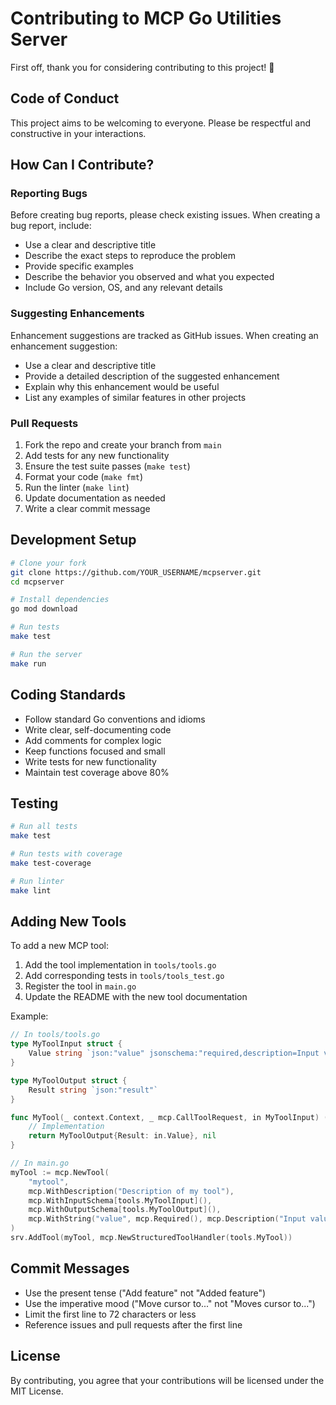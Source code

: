 # Contributing to MCP Go Utilities Server

First off, thank you for considering contributing to this project! 🎉

## Code of Conduct

This project aims to be welcoming to everyone. Please be respectful and constructive in your interactions.

## How Can I Contribute?

### Reporting Bugs

Before creating bug reports, please check existing issues. When creating a bug report, include:

* Use a clear and descriptive title
* Describe the exact steps to reproduce the problem
* Provide specific examples
* Describe the behavior you observed and what you expected
* Include Go version, OS, and any relevant details

### Suggesting Enhancements

Enhancement suggestions are tracked as GitHub issues. When creating an enhancement suggestion:

* Use a clear and descriptive title
* Provide a detailed description of the suggested enhancement
* Explain why this enhancement would be useful
* List any examples of similar features in other projects

### Pull Requests

1. Fork the repo and create your branch from `main`
2. Add tests for any new functionality
3. Ensure the test suite passes (`make test`)
4. Format your code (`make fmt`)
5. Run the linter (`make lint`)
6. Update documentation as needed
7. Write a clear commit message

## Development Setup

```bash
# Clone your fork
git clone https://github.com/YOUR_USERNAME/mcpserver.git
cd mcpserver

# Install dependencies
go mod download

# Run tests
make test

# Run the server
make run
```

## Coding Standards

* Follow standard Go conventions and idioms
* Write clear, self-documenting code
* Add comments for complex logic
* Keep functions focused and small
* Write tests for new functionality
* Maintain test coverage above 80%

## Testing

```bash
# Run all tests
make test

# Run tests with coverage
make test-coverage

# Run linter
make lint
```

## Adding New Tools

To add a new MCP tool:

1. Add the tool implementation in `tools/tools.go`
2. Add corresponding tests in `tools/tools_test.go`
3. Register the tool in `main.go`
4. Update the README with the new tool documentation

Example:

```go
// In tools/tools.go
type MyToolInput struct {
    Value string `json:"value" jsonschema:"required,description=Input value"`
}

type MyToolOutput struct {
    Result string `json:"result"`
}

func MyTool(_ context.Context, _ mcp.CallToolRequest, in MyToolInput) (MyToolOutput, error) {
    // Implementation
    return MyToolOutput{Result: in.Value}, nil
}

// In main.go
myTool := mcp.NewTool(
    "mytool",
    mcp.WithDescription("Description of my tool"),
    mcp.WithInputSchema[tools.MyToolInput](),
    mcp.WithOutputSchema[tools.MyToolOutput](),
    mcp.WithString("value", mcp.Required(), mcp.Description("Input value")),
)
srv.AddTool(myTool, mcp.NewStructuredToolHandler(tools.MyTool))
```

## Commit Messages

* Use the present tense ("Add feature" not "Added feature")
* Use the imperative mood ("Move cursor to..." not "Moves cursor to...")
* Limit the first line to 72 characters or less
* Reference issues and pull requests after the first line

## License

By contributing, you agree that your contributions will be licensed under the MIT License.
